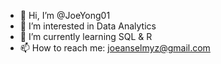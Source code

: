 - 👋 Hi, I’m @JoeYong01
- 👀 I’m interested in Data Analytics
- 🌱 I’m currently learning SQL & R
- 📫 How to reach me: joeanselmyz@gmail.com

<!---
JoeYong01/JoeYong01 is a ✨ special ✨ repository because its `README.md` (this file) appears on your GitHub profile.
You can click the Preview link to take a look at your changes.
--->
